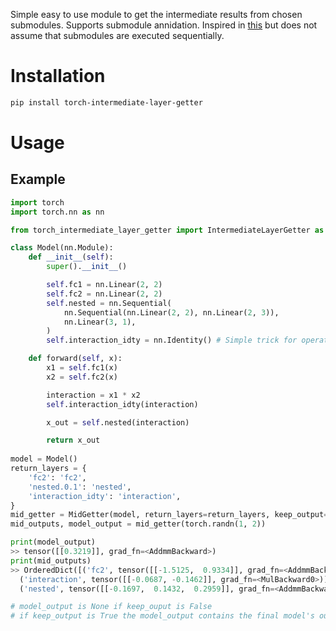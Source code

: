 Simple easy to use module to get the intermediate results from chosen submodules. Supports submodule annidation. Inspired in [this](https://github.com/pytorch/vision/blob/f76e598d47879dbd917bf5936bbd11ff41632787/torchvision/models/_utils.py#L7) but does not assume that submodules are executed sequentially.

# Installation

```sh
pip install torch-intermediate-layer-getter
```

# Usage
## Example

```python
import torch
import torch.nn as nn

from torch_intermediate_layer_getter import IntermediateLayerGetter as MidGetter

class Model(nn.Module):
    def __init__(self):
        super().__init__()

        self.fc1 = nn.Linear(2, 2)
        self.fc2 = nn.Linear(2, 2)
        self.nested = nn.Sequential(
            nn.Sequential(nn.Linear(2, 2), nn.Linear(2, 3)),
            nn.Linear(3, 1),
        )
        self.interaction_idty = nn.Identity() # Simple trick for operations not performed as modules

    def forward(self, x):
        x1 = self.fc1(x)
        x2 = self.fc2(x)

        interaction = x1 * x2
        self.interaction_idty(interaction)

        x_out = self.nested(interaction)

        return x_out
        
model = Model()
return_layers = {
    'fc2': 'fc2',
    'nested.0.1': 'nested',
    'interaction_idty': 'interaction',
}
mid_getter = MidGetter(model, return_layers=return_layers, keep_output=True)
mid_outputs, model_output = mid_getter(torch.randn(1, 2))

print(model_output)
>> tensor([[0.3219]], grad_fn=<AddmmBackward>)
print(mid_outputs)
>> OrderedDict([('fc2', tensor([[-1.5125,  0.9334]], grad_fn=<AddmmBackward>)),
  ('interaction', tensor([[-0.0687, -0.1462]], grad_fn=<MulBackward0>)),
  ('nested', tensor([[-0.1697,  0.1432,  0.2959]], grad_fn=<AddmmBackward>))])

# model_output is None if keep_ouput is False
# if keep_output is True the model_output contains the final model's output
```
